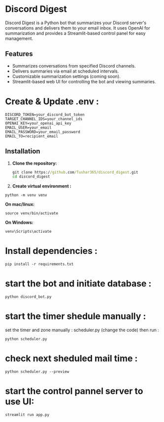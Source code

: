 # Discord Digest

Discord Digest is a Python bot that summarizes your Discord server's conversations and delivers them to your email inbox.  It uses OpenAI for summarization and provides a Streamlit-based control panel for easy management.

## Features

* Summarizes conversations from specified Discord channels.
* Delivers summaries via email at scheduled intervals.
* Customizable summarization settings (coming soon).
* Streamlit-based web UI for controlling the bot and viewing summaries.

# Create & Update .env :
```
DISCORD_TOKEN=your_discord_bot_token
TARGET_CHANNEL_IDS=your_channel_ids
OPENAI_KEY=your_openai_api_key
EMAIL_USER=your_email
EMAIL_PASSWORD=your_email_password
EMAIL_TO=recipient_email
```
## Installation

1. **Clone the repository:**

   ```cmd
   git clone https://github.com/Tushar365/discord_digest.git
   cd discord_digest
    ```
2. **Create virtual environment :**
```
python -m venv venv
```
**On mac/linux:**
```
source venv/bin/activate
```
**On Windows:**
```
venv\Scripts\activate
```
# Install dependencies :
```
pip install -r requirements.txt
```
# start the bot and initiate database :
```
python discord_bot.py
```
# start the timer shedule manually :
set the timer and zone manually :
scheduler.py (change the code)
then run :
```
python scheduler.py
```
# check next sheduled mail time :
```
python scheduler.py --preview
```
# start the control pannel server to use UI:
```
streamlit run app.py
```



